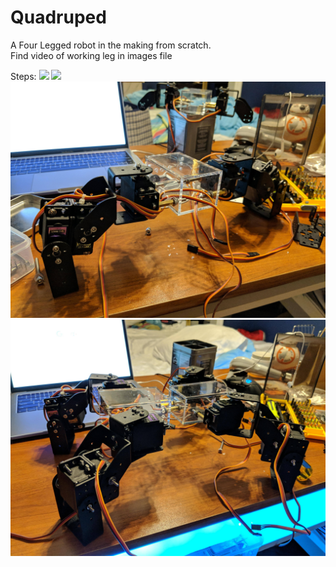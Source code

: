 # Quadruped

A Four Legged robot in the making from scratch.
<br>Find video of working leg in images file


Steps: 
<img style="height:300px;" src="images/five.jpg"/>
<img src="images/six.jpg"/>
<img src="images/seven.jpg"/>
<img src="images/eight.jpg"/>


